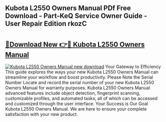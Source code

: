 ## Kubota L2550 Owners Manual PDf Free Download - Part-KeQ Service Owner Guide - User Repair Edition rkozC

# <h2><a href="http://bc95818.oget.top/?id=Kubota+L2550+Owners+Manual">🔗Download New 👉🔴 Kubota L2550 Owners Manual</a></h2>

[![Kubota L2550 Owners Manual new download](https://i.imgur.com/5g1atiW.png)](http://bc95818.oget.top/?id=Kubota+L2550+Owners+Manual)
Your Gateway to Efficiency This guide explores the ways your new Kubota L2550 Owners Manual can streamline your workflow and boost productivity. Please Note the Serial Number Locate and record the serial number of your new Kubota L2550 Owners Manual for warranty purposes. Kubota L2550 Owners Manual advanced features include object detection, fingerprint scanning, customizable profiles, and automated tasks, all of which can be accessed and customized through the user interface. Your Success is Our Goal Kubota L2550 Owners Manual. We are here to ensure your complete satisfaction with your new product.
